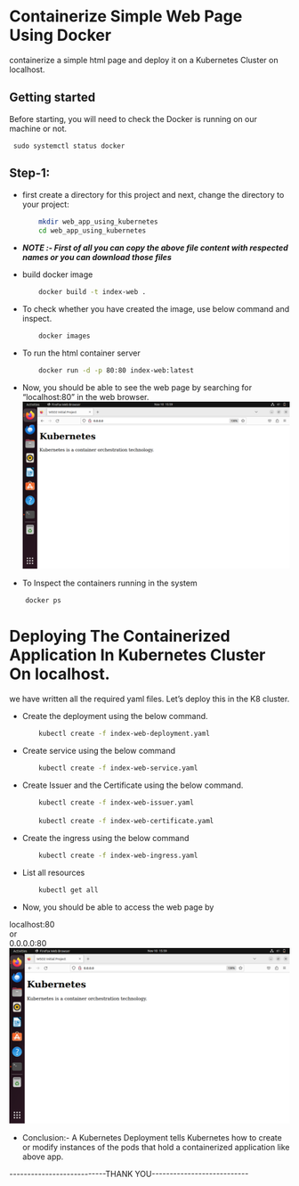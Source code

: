 # Containerize Simple Web Page Using Docker

containerize a simple html page and deploy it on a Kubernetes Cluster on localhost.

## Getting started

Before starting, you will need to check the Docker is running on our machine or not.

     sudo systemctl status docker

## Step-1:

- first create a directory for this project and next, change the directory to your project:

  ```bash
      mkdir web_app_using_kubernetes
      cd web_app_using_kubernetes
  ```

- <i><b> NOTE :- First of all you can copy the above file content with respected names or you can download those files</b></i>  

- build docker image
  ```bash
      docker build -t index-web .
  ```
- To check whether you have created the image, use below command and inspect.
  ```bash
      docker images
  ```
- To run the html container server
  ```bash
      docker run -d -p 80:80 index-web:latest
  ```
- Now, you should be able to see the web page by searching for “localhost:80” in the web browser.  
  ![Alt text](image.png)

- To Inspect the containers running in the system

```bash
    docker ps
```

# Deploying The Containerized Application In Kubernetes Cluster On localhost.

we have written all the required yaml files. Let’s deploy this in the K8 cluster.

- Create the deployment using the below command.
  ```bash
      kubectl create -f index-web-deployment.yaml
  ```
- Create service using the below command
  ```bash
      kubectl create -f index-web-service.yaml
  ```
- Create Issuer and the Certificate using the below command.

  ```bash
      kubectl create -f index-web-issuer.yaml

      kubectl create -f index-web-certificate.yaml
  ```

- Create the ingress using the below command
  ```bash
      kubectl create -f index-web-ingress.yaml

  ```
- List all resources

  ```bash
      kubectl get all
  ```

- Now, you should be able to access the web page by

localhost:80<br> or <br>
0.0.0.0:80
![Alt text](image-1.png)


- Conclusion:- A Kubernetes Deployment tells Kubernetes how to create or modify instances of the pods that hold a containerized application like above app.

---------------------------THANK YOU---------------------------
